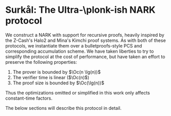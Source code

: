 # Surkål: The Ultra-\plonk-ish NARK protocol

We construct a NARK with support for recursive proofs, heavily inspired by
the Z-Cash's Halo2 and Mina's Kimchi proof systems. As with both of these
protocols, we instantiate them over a bulletproofs-style PCS and corresponding
accumulation scheme. We have taken liberties to try to simplify the protocol
at the cost of performance, but have taken an effort to preserve the following
properties:

1. The prover is bounded by $\Oc(n \lg(n))$
2. The verifier time is linear ($\Oc(n)$)
3. The proof size is bounded by $\Oc(\lg(n))$

Thus the optimizations omitted or simplified in this work only affects
constant-time factors.

The below sections will describe this protocol in detail.

<!--

Our NARK protocol has the following:

1. add and mul gates, copy constraints, vanishing arguments (\plonk)
2. arbitrary fan-in and fan-out custom gates (Turbo-\plonk)
3. arbitrary lookup tables via \plookup (Ultra-\plonk)
4. pedersen polynomial commitment scheme (Halo2)
5. ergonomic multi type wire arithmetization (Surkål)
6. circuits over cycle of curves via pasta curves (Surkål)

The arithmetization scheme is agnostic of types of values, gates, lookup tables and trace, thus can potentially be extended for other variants of \plonk-ish protocols.

We will present our protocol[^our-plonk] by constructing and arguing for the individual arguments in the next sections.

[^our-plonk]: There are many variations of \plonk, our variant has the
feature-set of [Ultra-\plonk](https://zkjargon.github.io/definitions/plonkish_arithmetization.html#plonkish-variants-and-extensions),
is based on a Discrete Log PCS and omits the Mary Maller optimization from
the original paper.

-->
